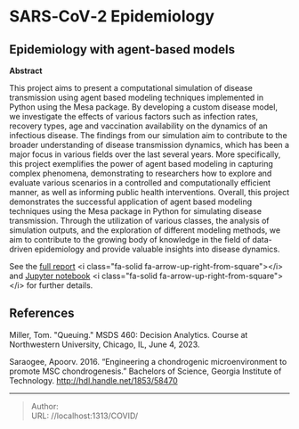 # SARS‑CoV‑2 Epidemiology

## Epidemiology with agent-based models
**Abstract**

This project aims to present a computational simulation of disease transmission using agent based modeling techniques implemented in Python using the Mesa package. By developing a custom disease model, we investigate the effects of various factors such as infection rates, recovery types, age and vaccination availability on the dynamics of an infectious disease. The findings from our simulation aim to contribute to the broader understanding of disease transmission dynamics, which has been a major focus in various fields over the last several years. More specifically, this project exemplifies the power of agent based modeling in capturing complex phenomena, demonstrating to researchers how to explore and evaluate various scenarios in a controlled and computationally efficient manner, as well as informing public health interventions. Overall, this project demonstrates the successful application of agent based modeling techniques using the Mesa package in Python for simulating disease transmission. Through the utilization of various classes, the analysis of simulation outputs, and the exploration of different modeling methods, we aim to contribute to the growing body of knowledge in the field of data-driven epidemiology and provide valuable insights into disease dynamics.

See the [full report](/docs/group2-term-paper.pdf) &lt;i class=&#34;fa-solid fa-arrow-up-right-from-square&#34;&gt;&lt;/i&gt; and [Jupyter notebook](/docs/group2-term-project.html) &lt;i class=&#34;fa-solid fa-arrow-up-right-from-square&#34;&gt;&lt;/i&gt; for further details.

## References

Miller, Tom. &#34;Queuing.&#34; MSDS 460: Decision Analytics. Course at Northwestern University, Chicago, IL, June 4, 2023.

Saraogee, Apoorv. 2016. “Engineering a chondrogenic microenvironment to promote MSC chondrogenesis.” Bachelors of Science, Georgia Institute of Technology. http://hdl.handle.net/1853/58470


---

> Author:   
> URL: //localhost:1313/COVID/  


